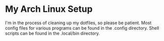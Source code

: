 # My Arch Linux Setup
I'm in the process of cleaning up my dotfiles, so please be patient. Most config files for various programs can be found in the .config directory. Shell scripts can be found in the .local/bin directory.
